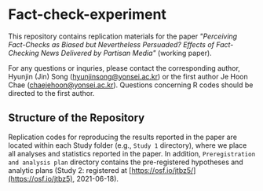 # Fact-check-experiment

This repository contains replication materials for the paper _"Perceiving Fact-Checks as Biased but Nevertheless Persuaded? Effects of Fact-Checking News Delivered by Partisan Media"_ (working paper). 

For any questions or inquries, please contact the corresponding author, Hyunjin (Jin) Song (hyunjinsong@yonsei.ac.kr) or the first author Je Hoon Chae (chaejehoon@yonsei.ac.kr). Questions concerning R codes should be directed to the first author.

## Structure of the Repository

Replication codes for reproducing the results reported in the paper are located within each Study folder (e.g., ```Study 1``` directory), where we place all analyses and statistics reported in the paper. In addition, ```Preregistration and analysis plan``` directory contains the pre-registered hypotheses and analytic plans (Study 2: registered at [https://osf.io/jtbz5/](https://osf.io/jtbz5), 2021-06-18).
